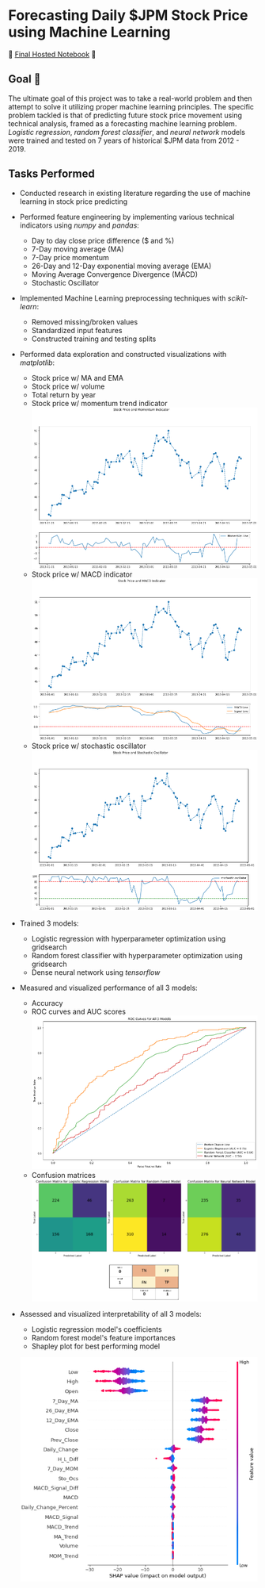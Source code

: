 # Forecasting Daily $JPM Stock Price using Machine Learning

:star2: [Final Hosted Notebook](https://g-andrey.github.io/Forecasting-Daily-JPM-Stock-Price-with-Machine-Learning/) :star2:

## Goal :dart:
The ultimate goal of this project was to take a real-world problem and then attempt to solve it utilizing proper machine learning principles. The specific problem tackled is that of predicting future stock price movement using technical analysis, framed as a forecasting machine learning problem. *Logistic regression*, *random forest classifier*, and *neural network* models were trained and tested on 7 years of historical $JPM data from 2012 - 2019.

## Tasks Performed 

- Conducted research in existing literature regarding the use of machine learning in stock price predicting
- Performed feature engineering by implementing various technical indicators using *numpy* and *pandas*:
  + Day to day close price difference ($ and %)
  + 7-Day moving average (MA)
  + 7-Day price momentum
  + 26-Day and 12-Day exponential moving average (EMA)
  + Moving Average Convergence Divergence (MACD)
  + Stochastic Oscillator
- Implemented Machine Learning preprocessing techniques with *scikit-learn*:
  + Removed missing/broken values
  + Standardized input features
  + Constructed training and testing splits
- Performed data exploration and constructed visualizations with *matplotlib*:
  + Stock price w/ MA and EMA 
  + Stock price w/ volume
  + Total return by year
  + Stock price w/ momentum trend indicator
  ![momentum](https://github.com/G-Andrey/Forecasting-Daily-JPM-Stock-Price-with-Machine-Learning/blob/main/Figures/Stock%20Price%20and%20Momentum%20Indicator.png)
  + Stock price w/ MACD indicator
  ![macd](https://github.com/G-Andrey/Forecasting-Daily-JPM-Stock-Price-with-Machine-Learning/blob/main/Figures/Stock%20Price%20and%20MACD%20Indicator.png)
  + Stock price w/ stochastic oscillator
  ![stochastic](https://github.com/G-Andrey/Forecasting-Daily-JPM-Stock-Price-with-Machine-Learning/blob/main/Figures/Stock%20Price%20and%20Stochastic%20Oscillator.png)
- Trained 3 models:
  + Logistic regression with hyperparameter optimization using gridsearch
  + Random forest classifier with hyperparameter optimization using gridsearch
  + Dense neural network using *tensorflow*
- Measured and visualized performance of all 3 models:
  + Accuracy
  + ROC curves and AUC scores
  ![roc](https://github.com/G-Andrey/Forecasting-Daily-JPM-Stock-Price-with-Machine-Learning/blob/main/Figures/ROC%20Curves%20for%20All%203%20Models.png)
  + Confusion matrices
  ![confusion](https://github.com/G-Andrey/Forecasting-Daily-JPM-Stock-Price-with-Machine-Learning/blob/main/Figures/Confusion%20Matricies.png)
- Assessed and visualized interpretability of all 3 models:
  + Logistic regression model's coefficients
  + Random forest model's feature importances
  + Shapley plot for best performing model
  
  ![shapley](https://github.com/G-Andrey/Forecasting-Daily-JPM-Stock-Price-with-Machine-Learning/blob/main/Figures/Shapley%20Plot%20of%20Best%20Performing%20Model.png)
